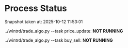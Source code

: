 # Process Status

Snapshot taken at: 2025-10-12 11:53:01

../wintrd/trade_algo.py --task price_update: **NOT RUNNING**

../wintrd/trade_algo.py --task buy_sell: **NOT RUNNING**


